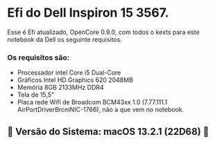 # Efi do Dell Inspiron 15 3567.

Esse é Efi atualizado, OpenCore 0.9.0, com todos o kexts para este notebook da Dell os seguinte requisitos.  

### Os requisitos são:

* Processador intel Core i5 Dual-Core
* Gráficos Intel HD Graphics 620 2048MB
* Memória 8GB 2133MHz DDR4
* Tela de 15,5"
* Placa rede Wifi de Broadcom BCM43xx 1.0 (7.77.111.1 AirPortDriverBrcmNIC-1766), não a que vem no notebook.

## 🚀  Versão do Sistema:	macOS 13.2.1 (22D68) 🚀
